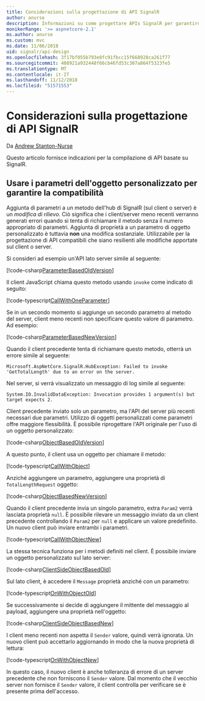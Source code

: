 ```yaml
---
title: Considerazioni sulla progettazione di API SignalR
author: anurse
description: Informazioni su come progettare APIs SignalR per garantire la compatibilità tra versioni dell'app.
monikerRange: '>= aspnetcore-2.1'
ms.author: anurse
ms.custom: mvc
ms.date: 11/06/2018
uid: signalr/api-design
ms.openlocfilehash: 3f17bf055b793e8fc91fbcc15f668928ca261f77
ms.sourcegitcommit: 408921a932448f66cb46fd53c307a864f5323fe5
ms.translationtype: MT
ms.contentlocale: it-IT
ms.lasthandoff: 11/12/2018
ms.locfileid: "51571553"
---
```

# <a name="signalr-api-design-considerations"></a>Considerazioni sulla progettazione di API SignalR

Da [Andrew Stanton-Nurse](https://twitter.com/anurse)

Questo articolo fornisce indicazioni per la compilazione di API basate su SignalR.

## <a name="use-custom-object-parameters-to-ensure-backwards-compatibility"></a>Usare i parametri dell'oggetto personalizzato per garantire la compatibilità

Aggiunta di parametri a un metodo dell'hub di SignalR (sul client o server) è un *modifica di rilievo*. Ciò significa che i client/server meno recenti verranno generati errori quando si tenta di richiamare il metodo senza il numero appropriato di parametri. Aggiunta di proprietà a un parametro di oggetto personalizzato è tuttavia **non** una modifica sostanziale. Utilizzabile per la progettazione di API compatibili che siano resilienti alle modifiche apportate sul client o server.

Si consideri ad esempio un'API lato server simile al seguente:

[!code-csharp[ParameterBasedOldVersion](api-design/sample/Samples.cs?name=ParameterBasedOldVersion)]

Il client JavaScript chiama questo metodo usando `invoke` come indicato di seguito:

[!code-typescript[CallWithOneParameter](api-design/sample/Samples.ts?name=CallWithOneParameter)]

Se in un secondo momento si aggiunge un secondo parametro al metodo del server, client meno recenti non specificare questo valore di parametro. Ad esempio:

[!code-csharp[ParameterBasedNewVersion](api-design/sample/Samples.cs?name=ParameterBasedNewVersion)]

Quando il client precedente tenta di richiamare questo metodo, otterrà un errore simile al seguente:

```
Microsoft.AspNetCore.SignalR.HubException: Failed to invoke 'GetTotalLength' due to an error on the server.
```

Nel server, si verrà visualizzato un messaggio di log simile al seguente:

```
System.IO.InvalidDataException: Invocation provides 1 argument(s) but target expects 2.
```

Client precedente inviato solo un parametro, ma l'API del server più recenti necessari due parametri. Utilizzo di oggetti personalizzati come parametri offre maggiore flessibilità. È possibile riprogettare l'API originale per l'uso di un oggetto personalizzato:

[!code-csharp[ObjectBasedOldVersion](api-design/sample/Samples.cs?name=ObjectBasedOldVersion)]

A questo punto, il client usa un oggetto per chiamare il metodo:

[!code-typescript[CallWithObject](api-design/sample/Samples.ts?name=CallWithObject)]

Anziché aggiungere un parametro, aggiungere una proprietà di `TotalLengthRequest` oggetto:

[!code-csharp[ObjectBasedNewVersion](api-design/sample/Samples.cs?name=ObjectBasedNewVersion&highlight=4,9-13)]

Quando il client precedente invia un singolo parametro, extra `Param2` verrà lasciata proprietà `null`. È possibile rilevare un messaggio inviato da un client precedente controllando il `Param2` per `null` e applicare un valore predefinito. Un nuovo client può inviare entrambi i parametri.

[!code-typescript[CallWithObjectNew](api-design/sample/Samples.ts?name=CallWithObjectNew)]

La stessa tecnica funziona per i metodi definiti nel client. È possibile inviare un oggetto personalizzato sul lato server:

[!code-csharp[ClientSideObjectBasedOld](api-design/sample/Samples.cs?name=ClientSideObjectBasedOld)]

Sul lato client, è accedere il `Message` proprietà anziché con un parametro:

[!code-typescript[OnWithObjectOld](api-design/sample/Samples.ts?name=OnWithObjectOld)]

Se successivamente si decide di aggiungere il mittente del messaggio al payload, aggiungere una proprietà nell'oggetto:

[!code-csharp[ClientSideObjectBasedNew](api-design/sample/Samples.cs?name=ClientSideObjectBasedNew&highlight=5)]

I client meno recenti non aspetta il `Sender` valore, quindi verrà ignorata. Un nuovo client può accettarlo aggiornando in modo che la nuova proprietà di lettura:

[!code-typescript[OnWithObjectNew](api-design/sample/Samples.ts?name=OnWithObjectNew&highlight=2-5)]

In questo caso, il nuovo client è anche tolleranza di errore di un server precedente che non forniscono il `Sender` valore. Dal momento che il vecchio server non fornisce il `Sender` valore, il client controlla per verificare se è presente prima dell'accesso.
